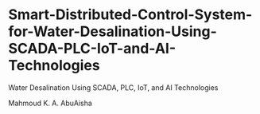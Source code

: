 # Smart-Distributed-Control-System-for-Water-Desalination-Using-SCADA-PLC-IoT-and-AI-Technologies
Water Desalination Using SCADA, PLC, IoT, and AI Technologies

Mahmoud K. A. AbuAisha
